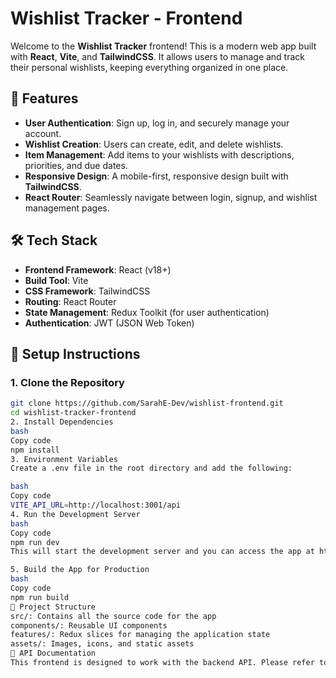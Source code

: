 # Wishlist Tracker - Frontend

Welcome to the **Wishlist Tracker** frontend! This is a modern web app built with **React**, **Vite**, and **TailwindCSS**. It allows users to manage and track their personal wishlists, keeping everything organized in one place.

## 🚀 Features

- **User Authentication**: Sign up, log in, and securely manage your account.
- **Wishlist Creation**: Users can create, edit, and delete wishlists.
- **Item Management**: Add items to your wishlists with descriptions, priorities, and due dates.
- **Responsive Design**: A mobile-first, responsive design built with **TailwindCSS**.
- **React Router**: Seamlessly navigate between login, signup, and wishlist management pages.

## 🛠️ Tech Stack

- **Frontend Framework**: React (v18+)
- **Build Tool**: Vite
- **CSS Framework**: TailwindCSS
- **Routing**: React Router
- **State Management**: Redux Toolkit (for user authentication)
- **Authentication**: JWT (JSON Web Token)

## 🔧 Setup Instructions

### 1. Clone the Repository

```bash
git clone https://github.com/SarahE-Dev/wishlist-frontend.git
cd wishlist-tracker-frontend
2. Install Dependencies
bash
Copy code
npm install
3. Environment Variables
Create a .env file in the root directory and add the following:

bash
Copy code
VITE_API_URL=http://localhost:3001/api
4. Run the Development Server
bash
Copy code
npm run dev
This will start the development server and you can access the app at http://localhost:5173.

5. Build the App for Production
bash
Copy code
npm run build
📂 Project Structure
src/: Contains all the source code for the app
components/: Reusable UI components
features/: Redux slices for managing the application state
assets/: Images, icons, and static assets
📄 API Documentation
This frontend is designed to work with the backend API. Please refer to the Backend README for details on setting up and using the API.